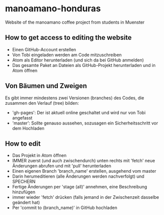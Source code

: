 # manoamano-honduras
Website of the manoamano coffee project from students in Muenster

## How to get access to editing the website
- Einen GitHub-Account erstellen
- Von Tobi eingeladen werden am Code mitzuschreiben
- Atom als Editor herunterladen (und sich da bei GitHub anmelden)
- Das gesamte Paket an Dateien als GitHub-Projekt herunterladen und in Atom öffnen

## Von Bäumen und Zweigen
Es gibt immer mindestens zwei Versionen (branches) des Codes, die zusammen den Verlauf (tree) bilden:
- 'gh-pages': Der ist aktuell online geschaltet und wird nur von Tobi angefasst
- 'master': Sollte genauso aussehen, sozusagen ein Sicherheitsschritt vor dem Hochladen

## How to edit
- Das Projekt in Atom öffnen
- IMMER zuerst (und auch zwischendurch) unten rechts mit 'fetch' neue Änderungen abrufen und mit 'pull' herunterladen
- Einen eigenen Branch 'branch_name' erstellen, ausgehend vom master
- Darin herumeditieren (alle Änderungen werden nachverfolgt) und SPECHERN
- Fertige Änderungen per 'stage (all)' annehmen, eine Beschreibung hinzufügen
- immer wieder 'fetch' drücken (falls jemand in der Zwischenzeit dasselbe geändert hat)
- Per 'commit to (branch_name)' in GitHub hochladen
